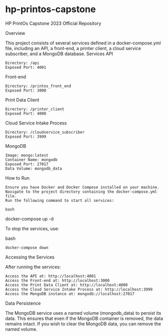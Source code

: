 # hp-printos-capstone
HP PrintOs Capstone 2023 Official Repository

Overview

This project consists of several services defined in a docker-compose.yml file, including an API, a front-end, a printer client, a cloud service subscriber, and a MongoDB database.
Services
API

    Directory: /api
    Exposed Port: 4001

Front-end

    Directory: /printos_front_end
    Exposed Port: 3000

Print Data Client

    Directory: /printer_client
    Exposed Port: 4000

Cloud Service Intake Process

    Directory: /cloudservice_subscriber
    Exposed Port: 3999

MongoDB

    Image: mongo:latest
    Container Name: mongodb
    Exposed Port: 27017
    Data Volume: mongodb_data

How to Run

    Ensure you have Docker and Docker Compose installed on your machine.
    Navigate to the project directory containing the docker-compose.yml file.
    Run the following command to start all services:

    bash

docker-compose up -d

To stop the services, use:

bash

    docker-compose down

Accessing the Services

After running the services:

    Access the API at: http://localhost:4001
    Access the Front-end at: http://localhost:3000
    Access the Print Data Client at: http://localhost:4000
    Access the Cloud Service Intake Process at: http://localhost:3999
    Access the MongoDB instance at: mongodb://localhost:27017

Data Persistence

The MongoDB service uses a named volume (mongodb_data) to persist its data. This ensures that even if the MongoDB container is removed, the data remains intact. If you wish to clear the MongoDB data, you can remove the named volume.
